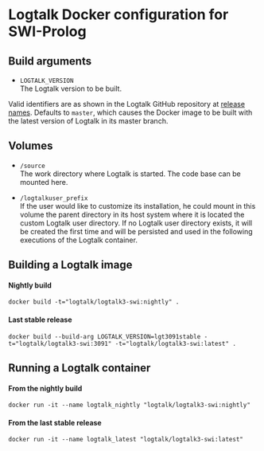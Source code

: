 Logtalk Docker configuration for SWI-Prolog
===========================================

Build arguments
---------------

- `LOGTALK_VERSION`  
The Logtalk version to be built.

Valid identifiers are as shown in the Logtalk GitHub repository at [release names](https://github.com/LogtalkDotOrg/logtalk3/releases). Defaults to `master`, which causes the Docker image to be built with the latest version of Logtalk in its master branch.

Volumes
-------

- `/source`  
The work directory where Logtalk is started. The code base can be mounted here.

- `/logtalkuser_prefix`  
If the user would like to customize its installation, he could mount in this volume the parent directory in its host system where it is located the custom Logtalk user directory. If no Logtalk user directory exists, it will be created the first time and will be persisted and used in the following executions of the Logtalk container.


Building a Logtalk image
------------------------

#### Nightly build

    docker build -t="logtalk/logtalk3-swi:nightly" .

#### Last stable release

    docker build --build-arg LOGTALK_VERSION=lgt3091stable -t="logtalk/logtalk3-swi:3091" -t="logtalk/logtalk3-swi:latest" .


Running a Logtalk container
---------------------------

#### From the nightly build

    docker run -it --name logtalk_nightly "logtalk/logtalk3-swi:nightly"


#### From the last stable release

    docker run -it --name logtalk_latest "logtalk/logtalk3-swi:latest"
